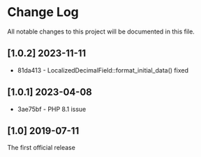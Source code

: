 Change Log
==========

All notable changes to this project will be documented in this file.

[1.0.2] 2023-11-11
------------------

* 81da413 - LocalizedDecimalField::format_initial_data() fixed

[1.0.1] 2023-04-08
------------------

* 3ae75bf - PHP 8.1 issue

[1.0] 2019-07-11
----------------

The first official release
